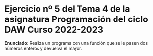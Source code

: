 # Ejercicio nº 5 del Tema 4 de la asignatura Programación del ciclo DAW Curso 2022-2023
**Enunciado**: Realiza un programa con una función que se le pasen dos números enteros y devuelva el mayor.
